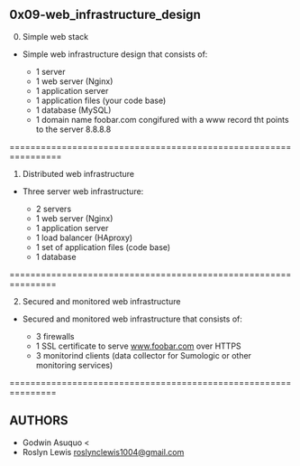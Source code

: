 0x09-web_infrastructure_design
----------------------------------

0. Simple web stack

* Simple web infrastructure design that consists of:

	* 1 server
	* 1 web server (Nginx)
	* 1 application server
	* 1 application files (your code base)
	* 1 database (MySQL)
	* 1 domain name foobar.com congifured with a www record tht points to the server 8.8.8.8

================================================================

1. Distributed web infrastructure

* Three server web infrastructure:

	* 2 servers
	* 1 web server (Nginx)
	* 1 application server
	* 1 load balancer (HAproxy)
	* 1 set of application files (code base)
	* 1 database 

===============================================================

2. Secured and monitored web infrastructure

* Secured and monitored web infrastructure that consists of:

	* 3 firewalls
	* 1 SSL certificate to serve www.foobar.com over HTTPS
	* 3 monitorind clients (data collector for Sumologic or other monitoring services)

===============================================================

AUTHORS
--------

* Godwin Asuquo <
* Roslyn Lewis <roslynclewis1004@gmail.com> 
